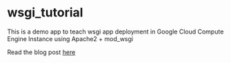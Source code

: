 wsgi_tutorial
=============
This is a demo app to teach wsgi app deployment in Google Cloud Compute Engine Instance using Apache2 + mod_wsgi

Read the blog post [here](https://medium.com/analytics-vidhya/deploy-pyramid-flask-or-django-application-on-google-cloud-compute-engine-instance-using-apache2-a7c6e277670e)
